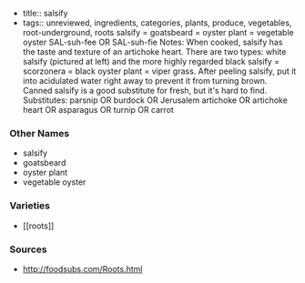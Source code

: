 - title:: salsify
- tags:: unreviewed, ingredients, categories, plants, produce, vegetables, root-underground, roots
salsify = goatsbeard = oyster plant = vegetable oyster SAL-suh-fee OR SAL-suh-fie Notes: When cooked, salsify has the taste and texture of an artichoke heart. There are two types: white salsify (pictured at left) and the more highly regarded black salsify = scorzonera = black oyster plant = viper grass. After peeling salsify, put it into acidulated water right away to prevent it from turning brown. Canned salsify is a good substitute for fresh, but it's hard to find. Substitutes: parsnip OR burdock OR Jerusalem artichoke OR artichoke heart OR asparagus OR turnip OR carrot

### Other Names

* salsify
* goatsbeard
* oyster plant
* vegetable oyster

### Varieties

* [[roots]]

### Sources
* http://foodsubs.com/Roots.html
